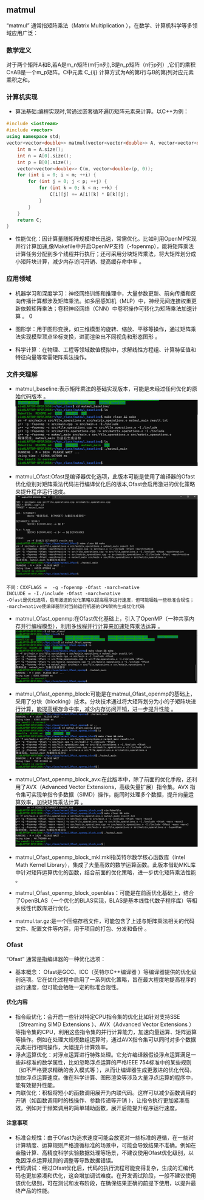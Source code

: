 ## matmul
“matmul” 通常指矩阵乘法（Matrix Multiplication ），在数学、计算机科学等多领域应用广泛：

### 数学定义
对于两个矩阵A和B,若A是m_n矩阵(m行n列),B是n_p矩阵（n行p列）,它们的乘积C=AB是一个m_p矩阵。C中元素 C_{ij} 计算方式为A的第i行与B的第j列对应元素乘积之和。
 
### 计算机实现
 
- 算法基础:编程实现时,常通过嵌套循环遍历矩阵元素来计算。以C++为例：
```cpp
#include <iostream>
#include <vector>
using namespace std;
vector<vector<double>> matmul(vector<vector<double>> A, vector<vector<double>> B) {
    int m = A.size();
    int n = A[0].size();
    int p = B[0].size();
    vector<vector<double>> C(m, vector<double>(p, 0));
    for (int i = 0; i < m; ++i) {
        for (int j = 0; j < p; ++j) {
            for (int k = 0; k < n; ++k) {
                C[i][j] += A[i][k] * B[k][j];
            }
        }
    }
    return C;
}
```
- 性能优化：因计算量随矩阵规模增长迅速，常需优化。比如利用OpenMP实现并行计算加速,像Makefile中开启OpenMP支持（-fopenmp），能将矩阵乘法计算任务分配到多个线程并行执行；还可采用分块矩阵乘法，将大矩阵划分成小矩阵块计算，减少内存访问开销、提高缓存命中率 。
 
### 应用领域
- 机器学习和深度学习：神经网络训练和推理中，大量参数更新、前向传播和反向传播计算都涉及矩阵乘法。如多层感知机（MLP）中，神经元间连接权重更新依赖矩阵乘法；卷积神经网络（CNN）中卷积操作可转化为矩阵乘法加速计算 。
 0
- 图形学：用于图形变换，如三维模型的旋转、缩放、平移等操作，通过矩阵乘法实现模型顶点坐标变换，进而渲染出不同视角和形态图形 。
 
- 科学计算：在物理、工程等领域数值模拟中，求解线性方程组、计算特征值和特征向量等常需矩阵乘法操作。

### 文件夹理解
- matmul_baseline:表示矩阵乘法的基础实现版本，可能是未经过任何优化的原始代码版本 。
 ![如图](image.png)

- matmul_Ofast:Ofast是编译器优化选项，此版本可能是使用了编译器的Ofast优化级别对矩阵乘法代码进行编译优化后的版本,Ofast会启用激进的优化策略来提升程序运行速度。
![如图](image-1.png)
```
不同：CXXFLAGS =  -g -fopenmp -Ofast -march=native
INCLUDE = -I./include -Ofast -march=native
-Ofast是优化选项，启用激进的优化策略以提高程序运行速度，但可能牺牲一些标准合规性；
-march=native使编译器针对当前运行机器的CPU架构生成优化代码
```

 
- matmul_Ofast_openmp:在Ofast优化基础上，引入了OpenMP（一种共享内存并行编程模型），利用多线程并行计算来加速矩阵乘法运算 。
![如图](image-2.png)
 
- matmul_Ofast_openmp_block:可能是在matmul_Ofast_openmp的基础上，采用了分块（blocking）技术。分块技术通过将大矩阵划分为小的子矩阵块进行计算，能提高缓存命中率，减少内存访问开销，进一步提升性能 。
![如图](image-3.png)

- matmul_Ofast_openmp_block_avx:在此版本中，除了前面的优化手段，还利用了AVX（Advanced Vector Extensions，高级矢量扩展）指令集。AVX 指令集可实现单指令多数据（SIMD）操作，能同时处理多个数据，提升向量运算效率，加快矩阵乘法计算 。
 ![如图](image-4.png)

- matmul_Ofast_openmp_block_mkl:mkl指英特尔数学核心函数库（Intel Math Kernel Library），集成了大量高效的数学运算函数。此版本借助MKL库中针对矩阵运算优化的函数，结合前面的优化策略，进一步优化矩阵乘法性能 。
 
- matmul_Ofast_openmp_block_openblas：可能是在前面优化基础上，结合了OpenBLAS（一个优化的BLAS实现，BLAS是基本线性代数子程序库）等相关线性代数库进行优化.
 
- matmul.tar.gz:是一个压缩存档文件，可能包含了上述与矩阵乘法相关的代码文件、配置文件等内容，用于项目的打包、分发和备份 。
### Ofast
“Ofast” 通常是指编译器的一种优化选项：
 
- 基本概念：
Ofast是GCC、ICC（英特尔C++编译器 ）等编译器提供的优化级别选项。它在优化过程中启用了一系列优化策略，旨在最大程度地提高程序的运行速度，但可能会牺牲一定的标准合规性。
 
#### 优化内容
- 指令级优化：会开启一些针对特定CPU指令集的优化比如针对支持SSE（Streaming SIMD Extensions ）、AVX（Advanced Vector Extensions ）等指令集的CPU，利用这些指令集的并行计算能力，加速向量运算、矩阵运算等操作。例如在处理大规模数组运算时，通过AVX指令集可以同时对多个数据元素进行相同操作，大幅提升计算效率。
- 浮点运算优化：对浮点运算进行特殊处理。它允许编译器假设浮点运算满足一些非标准的数学属性，比如忽略浮点运算的严格IEEE 754标准中的某些规则（如不严格要求精确的舍入模式等 ），从而让编译器生成更激进的优化代码，加快浮点运算速度。像在科学计算、图形渲染等涉及大量浮点运算的程序中，能有效提升性能。
- 内联优化：积极将短小的函数调用展开为内联代码。这样可以减少函数调用的开销（如函数调用时的栈操作、参数传递等开销 ），让指令执行更加紧凑高效。例如对于频繁调用的简单辅助函数，展开后能提升程序运行速度。
 
#### 注意事项
- 标准合规性：由于Ofast为追求速度可能会放宽对一些标准的遵循，在一些对计算精度、运算规则严格遵循标准的场景中，可能会导致结果不准确。例如在金融计算、高精度科学实验数据处理等场景，不建议使用Ofast优化级别，以免因浮点运算规则的调整等导致数据错误。
- 代码调试：经过Ofast优化后，代码的执行流程可能变得复杂，生成的汇编代码也更加紧凑和优化，这会增加调试难度。在开发调试阶段，一般不建议使用该优化级别，可在测试和发布阶段，在确保结果正确的前提下使用，以提升最终产品的性能。